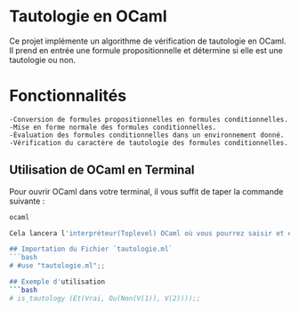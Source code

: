 # Tautologie en OCaml
Ce projet implémente un algorithme de vérification de tautologie en OCaml. Il prend en entrée une formule propositionnelle et détermine si elle est une tautologie ou non.

# Fonctionnalités
    -Conversion de formules propositionnelles en formules conditionnelles.
    -Mise en forme normale des formules conditionnelles.
    -Évaluation des formules conditionnelles dans un environnement donné.
    -Vérification du caractère de tautologie des formules conditionnelles.

## Utilisation de OCaml en Terminal

Pour ouvrir OCaml dans votre terminal, il vous suffit de taper la commande suivante :

```bash
ocaml

Cela lancera l'interpréteur(Toplevel) OCaml où vous pourrez saisir et évaluer des expressions OCaml.

## Importation du Fichier `tautologie.ml`
```bash
# #use "tautologie.ml";;

## Exemple d'utilisation
```bash
# is_tautology (Et(Vrai, Ou(Non(V(1)), V(2))));;








